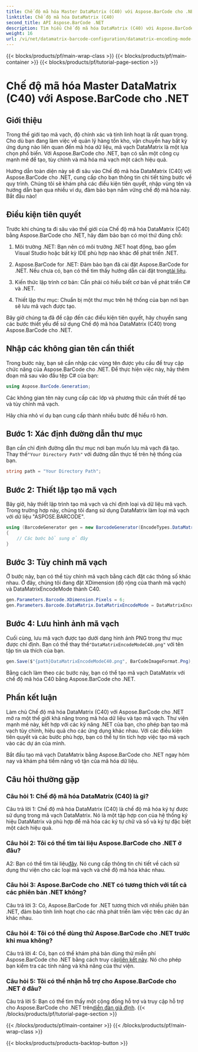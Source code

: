 ```yaml
---
title: Chế độ mã hóa Master DataMatrix (C40) với Aspose.BarCode cho .NET
linktitle: Chế độ mã hóa DataMatrix (C40)
second_title: API Aspose.BarCode .NET
description: Tìm hiểu Chế độ mã hóa DataMatrix (C40) với Aspose.BarCode cho .NET. Tạo mã vạch tùy chỉnh một cách hiệu quả. Khám phá hướng dẫn từng bước.
weight: 16
url: /vi/net/datamatrix-barcode-configuration/datamatrix-encoding-mode-c40/
---
```


{{< blocks/products/pf/main-wrap-class >}}
{{< blocks/products/pf/main-container >}}
{{< blocks/products/pf/tutorial-page-section >}}

# Chế độ mã hóa Master DataMatrix (C40) với Aspose.BarCode cho .NET

## Giới thiệu

Trong thế giới tạo mã vạch, độ chính xác và tính linh hoạt là rất quan trọng. Cho dù bạn đang làm việc về quản lý hàng tồn kho, vận chuyển hay bất kỳ ứng dụng nào liên quan đến mã hóa dữ liệu, mã vạch DataMatrix là một lựa chọn phổ biến. Với Aspose.BarCode cho .NET, bạn có sẵn một công cụ mạnh mẽ để tạo, tùy chỉnh và mã hóa mã vạch một cách hiệu quả.

Hướng dẫn toàn diện này sẽ đi sâu vào Chế độ mã hóa DataMatrix (C40) với Aspose.BarCode cho .NET, cung cấp cho bạn thông tin chi tiết từng bước về quy trình. Chúng tôi sẽ khám phá các điều kiện tiên quyết, nhập vùng tên và hướng dẫn bạn qua nhiều ví dụ, đảm bảo bạn nắm vững chế độ mã hóa này. Bắt đầu nào!

## Điều kiện tiên quyết

Trước khi chúng ta đi sâu vào thế giới của Chế độ mã hóa DataMatrix (C40) bằng Aspose.BarCode cho .NET, hãy đảm bảo bạn có mọi thứ đúng chỗ:

1. Môi trường .NET: Bạn nên có môi trường .NET hoạt động, bao gồm Visual Studio hoặc bất kỳ IDE phù hợp nào khác để phát triển .NET.

2.  Aspose.BarCode for .NET: Đảm bảo bạn đã cài đặt Aspose.BarCode for .NET. Nếu chưa có, bạn có thể tìm thấy hướng dẫn cài đặt trong[tài liệu](https://reference.aspose.com/barcode/net/).

3. Kiến thức lập trình cơ bản: Cần phải có hiểu biết cơ bản về phát triển C# và .NET.

4. Thiết lập thư mục: Chuẩn bị một thư mục trên hệ thống của bạn nơi bạn sẽ lưu mã vạch được tạo.

Bây giờ chúng ta đã đề cập đến các điều kiện tiên quyết, hãy chuyển sang các bước thiết yếu để sử dụng Chế độ mã hóa DataMatrix (C40) trong Aspose.BarCode cho .NET.

## Nhập các không gian tên cần thiết

Trong bước này, bạn sẽ cần nhập các vùng tên được yêu cầu để truy cập chức năng của Aspose.BarCode cho .NET. Để thực hiện việc này, hãy thêm đoạn mã sau vào đầu tệp C# của bạn:

```csharp
using Aspose.BarCode.Generation;
```

Các không gian tên này cung cấp các lớp và phương thức cần thiết để tạo và tùy chỉnh mã vạch.

Hãy chia nhỏ ví dụ bạn cung cấp thành nhiều bước để hiểu rõ hơn.

## Bước 1: Xác định đường dẫn thư mục

 Bạn cần chỉ định đường dẫn thư mục nơi bạn muốn lưu mã vạch đã tạo. Thay thế`"Your Directory Path"` với đường dẫn thực tế trên hệ thống của bạn.

```csharp
string path = "Your Directory Path";
```

## Bước 2: Thiết lập tạo mã vạch

Bây giờ, hãy thiết lập trình tạo mã vạch và chỉ định loại và dữ liệu mã vạch. Trong trường hợp này, chúng tôi đang sử dụng DataMatrix làm loại mã vạch với dữ liệu "ASPOSE.BARCODE".

```csharp
using (BarcodeGenerator gen = new BarcodeGenerator(EncodeTypes.DataMatrix, "ASPOSE.BARCODE"))
{
    // Các bước bổ sung ở đây
}
```

## Bước 3: Tùy chỉnh mã vạch

Ở bước này, bạn có thể tùy chỉnh mã vạch bằng cách đặt các thông số khác nhau. Ở đây, chúng tôi đang đặt XDimension (độ rộng của thanh mã vạch) và DataMatrixEncodeMode thành C40.

```csharp
gen.Parameters.Barcode.XDimension.Pixels = 6;
gen.Parameters.Barcode.DataMatrix.DataMatrixEncodeMode = DataMatrixEncodeMode.C40;
```

## Bước 4: Lưu hình ảnh mã vạch

 Cuối cùng, lưu mã vạch được tạo dưới dạng hình ảnh PNG trong thư mục được chỉ định. Bạn có thể thay thế`"DataMatrixEncodeModeC40.png"` với tên tập tin ưa thích của bạn.

```csharp
gen.Save($"{path}DataMatrixEncodeModeC40.png", BarCodeImageFormat.Png);
```

Bằng cách làm theo các bước này, bạn có thể tạo mã vạch DataMatrix với chế độ mã hóa C40 bằng Aspose.BarCode cho .NET.

## Phần kết luận

Làm chủ Chế độ mã hóa DataMatrix (C40) với Aspose.BarCode cho .NET mở ra một thế giới khả năng trong mã hóa dữ liệu và tạo mã vạch. Thư viện mạnh mẽ này, kết hợp với các kỹ năng .NET của bạn, cho phép bạn tạo mã vạch tùy chỉnh, hiệu quả cho các ứng dụng khác nhau. Với các điều kiện tiên quyết và các bước phù hợp, bạn có thể tự tin tích hợp việc tạo mã vạch vào các dự án của mình.

Bắt đầu tạo mã vạch DataMatrix bằng Aspose.BarCode cho .NET ngay hôm nay và khám phá tiềm năng vô tận của mã hóa dữ liệu.

## Câu hỏi thường gặp

### Câu hỏi 1: Chế độ mã hóa DataMatrix (C40) là gì?

Câu trả lời 1: Chế độ mã hóa DataMatrix (C40) là chế độ mã hóa ký tự được sử dụng trong mã vạch DataMatrix. Nó là một tập hợp con của hệ thống ký hiệu DataMatrix và phù hợp để mã hóa các ký tự chữ và số và ký tự đặc biệt một cách hiệu quả.

### Câu hỏi 2: Tôi có thể tìm tài liệu Aspose.BarCode cho .NET ở đâu?

 A2: Bạn có thể tìm tài liệu[đây](https://reference.aspose.com/barcode/net/). Nó cung cấp thông tin chi tiết về cách sử dụng thư viện cho các loại mã vạch và chế độ mã hóa khác nhau.

### Câu hỏi 3: Aspose.BarCode cho .NET có tương thích với tất cả các phiên bản .NET không?

Câu trả lời 3: Có, Aspose.BarCode for .NET tương thích với nhiều phiên bản .NET, đảm bảo tính linh hoạt cho các nhà phát triển làm việc trên các dự án khác nhau.

### Câu hỏi 4: Tôi có thể dùng thử Aspose.BarCode cho .NET trước khi mua không?

 Câu trả lời 4: Có, bạn có thể khám phá bản dùng thử miễn phí Aspose.BarCode cho .NET bằng cách truy cập[liên kết này](https://releases.aspose.com/). Nó cho phép bạn kiểm tra các tính năng và khả năng của thư viện.

### Câu hỏi 5: Tôi có thể nhận hỗ trợ cho Aspose.BarCode cho .NET ở đâu?

Câu trả lời 5: Bạn có thể tìm thấy một cộng đồng hỗ trợ và truy cập hỗ trợ cho Aspose.BarCode cho .NET trên[diễn đàn giả định](https://forum.aspose.com/c/barcode/13).
{{< /blocks/products/pf/tutorial-page-section >}}

{{< /blocks/products/pf/main-container >}}
{{< /blocks/products/pf/main-wrap-class >}}

{{< blocks/products/products-backtop-button >}}
